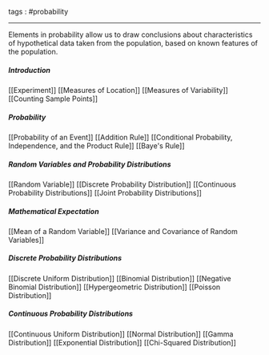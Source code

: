 tags : #probability 

---
Elements in probability allow us to draw conclusions about characteristics of hypothetical data taken from the population, based on known features of the population.

##### Introduction
[[Experiment]]
[[Measures of Location]]
[[Measures of Variability]]
[[Counting Sample Points]]

##### Probability
[[Probability of an Event]]
[[Addition Rule]]
[[Conditional Probability, Independence, and the Product Rule]]
[[Baye's Rule]]

##### Random Variables and Probability Distributions 
[[Random Variable]]
[[Discrete Probability Distribution]]
[[Continuous Probability Distributions]]
[[Joint Probability Distributions]]

##### Mathematical Expectation
[[Mean of a Random Variable]]
[[Variance and Covariance of Random Variables]]

##### Discrete Probability Distributions
[[Discrete Uniform Distribution]]
[[Binomial Distribution]]
[[Negative Binomial Distribution]]
[[Hypergeometric Distribution]]
[[Poisson Distribution]]

##### Continuous Probability Distributions
[[Continuous Uniform Distribution]]
[[Normal Distribution]]
[[Gamma Distribution]]
[[Exponential Distribution]]
[[Chi-Squared Distribution]]